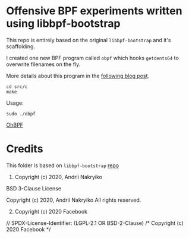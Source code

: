 # Offensive BPF experiments written using libbpf-bootstrap

This repo is entirely based on the original `libbpf-bootstrap` and it's scaffolding. 


I created one new BPF program called `obpf` which hooks `getdents64` to overwrite filenames on the fly.

More details about this program in the [following blog post](https://embracethered.com/blog/posts/2021/offensive-bpf-libbpf-bpf_probe_write_user/).

```
cd src/c
make
```

Usage:

```
sudo ./obpf
```

[OhBPF](https://embracethered.com/images/2021/bpf_probe_write_user_2.png)


# Credits

This folder is based on `libbpf-bootstrap` [repo](https://github.com/libbpf/libbpf-bootstrap)

1) Copyright (c) 2020, Andrii Nakryiko

BSD 3-Clause License

Copyright (c) 2020, Andrii Nakryiko
All rights reserved.

2) Copyright (c) 2020 Facebook

// SPDX-License-Identifier: (LGPL-2.1 OR BSD-2-Clause)
/* Copyright (c) 2020 Facebook */


